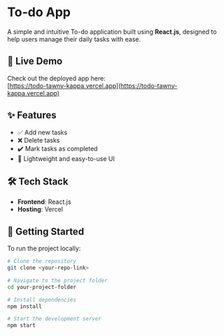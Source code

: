 # To-do App

A simple and intuitive To-do application built using **React.js**, designed to help users manage their daily tasks with ease.

## 🔗 Live Demo

Check out the deployed app here:  
[https://todo-tawny-kappa.vercel.app](https://todo-tawny-kappa.vercel.app)

## ✨ Features

- ✅ Add new tasks  
- ❌ Delete tasks  
- ✔️ Mark tasks as completed  
- 🧠 Lightweight and easy-to-use UI  

## 🛠 Tech Stack

- **Frontend**: React.js  
- **Hosting**: Vercel  

## 🚀 Getting Started

To run the project locally:

```bash
# Clone the repository
git clone <your-repo-link>

# Navigate to the project folder
cd your-project-folder

# Install dependencies
npm install

# Start the development server
npm start
